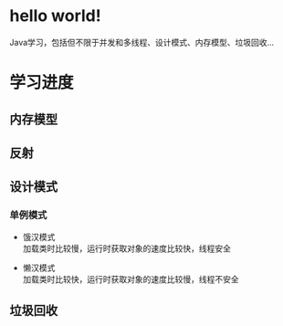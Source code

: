 # hello world!

Java学习，包括但不限于并发和多线程、设计模式、内存模型、垃圾回收...

# 学习进度

## 内存模型

## 反射

## 设计模式

### 单例模式

- 饿汉模式  
加载类时比较慢，运行时获取对象的速度比较快，线程安全

- 懒汉模式  
加载类时比较快，运行时获取对象的速度比较慢，线程不安全

## 垃圾回收